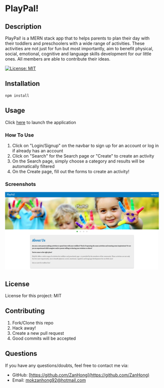 # PlayPal!
## Description

PlayPal! is a MERN stack app that to helps parents to plan their day with their toddlers and preschoolers with a wide range of activities. These activities are not just for fun but most importantly, aim to benefit physical, social, emotional, cognitive and language skills development for our little ones. All members are able to contribute their ideas.

[![License: MIT](https://img.shields.io/badge/License-MIT-yellow.svg)](https://opensource.org/licenses/MIT)


## Installation

```
npm install
```

## Usage

Click [here](https://playpal2020.herokuapp.com/) to launch the application

### How To Use
1. Click on "Login/Signup" on the navbar to sign up for an account or log in if already has an account
2. Click on "Search" for the Search page or "Create" to create an activity
3. On the Search page, simply choose a category and results will be automatically filtered
4. On the Create page, fill out the forms to create an activity!

### Screenshots
![homepage screenshot](./client/public/assets/images/homepage-screenshot.PNG)

## License

License for this project: MIT

## Contributing

1. Fork/Clone this repo
2. Hack away!
3. Create a new pull request
4. Good commits will be accepted


## Questions

If you have any questions/doubts, feel free to contact me via:
* GitHub: [https://github.com/ZanHong](https://github.com/ZanHong)
* Email: [mokzanhong92@hotmail.com](mailto:mokzanhong92@hotmail.com)
